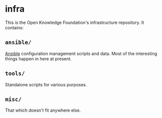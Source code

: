 infra
=====

This is the Open Knowledge Foundation's infrastructure repository. It contains:

`ansible/`
----------

[Ansible](http://www.ansibleworks.com/) configuration management scripts and
data. Most of the interesting things happen in here at present.

`tools/`
--------

Standalone scripts for various purposes.

`misc/`
-------

That which doesn't fit anywhere else.
